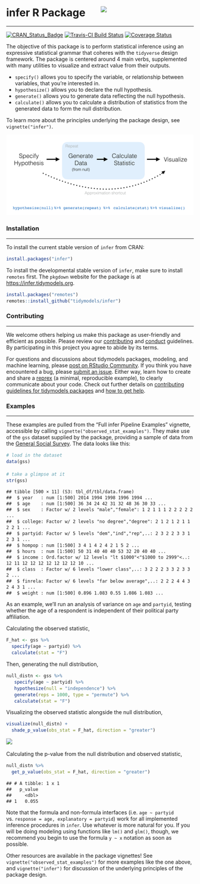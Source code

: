 
# infer R Package <img src="https://github.com/tidymodels/infer/blob/master/figs/infer_gnome.png?raw=true" align="right" width=250 />

-----

<!--figs/infer.svg-->

<!--http://www.r-pkg.org/badges/version/infer-->

<!--figs/master.svg-->

<!--https://img.shields.io/codecov/c/github/tidymodels/infer/master.svg-->

[![CRAN\_Status\_Badge](https://www.r-pkg.org/badges/version/infer)](https://cran.r-project.org/package=infer)
[![Travis-CI Build
Status](https://travis-ci.org/tidymodels/infer.svg?branch=master)](https://travis-ci.org/tidymodels/infer)
[![Coverage
Status](https://img.shields.io/codecov/c/github/tidymodels/infer/master.svg)](https://codecov.io/github/tidymodels/infer/?branch=master)

The objective of this package is to perform statistical inference using
an expressive statistical grammar that coheres with the `tidyverse`
design framework. The package is centered around 4 main verbs,
supplemented with many utilities to visualize and extract value from
their outputs.

  - `specify()` allows you to specify the variable, or relationship
    between variables, that you’re interested in.
  - `hypothesize()` allows you to declare the null hypothesis.
  - `generate()` allows you to generate data reflecting the null
    hypothesis.
  - `calculate()` allows you to calculate a distribution of statistics
    from the generated data to form the null distribution.

To learn more about the principles underlying the package design, see
`vignette("infer")`.

![](https://raw.githubusercontent.com/tidymodels/infer/master/figs/ht-diagram.png)<!-- -->

### Installation

-----

To install the current stable version of `infer` from CRAN:

``` r
install.packages("infer")
```

To install the developmental stable version of `infer`, make sure to
install `remotes` first. The `pkgdown` website for the package is at
<https://infer.tidymodels.org>.

``` r
install.packages("remotes")
remotes::install_github("tidymodels/infer")
```

### Contributing

-----

We welcome others helping us make this package as user-friendly and
efficient as possible. Please review our
[contributing](https://github.com/tidymodels/infer/blob/master/CONTRIBUTING.md)
and
[conduct](https://github.com/tidymodels/infer/blob/master/CONDUCT.md)
guidelines. By participating in this project you agree to abide by its
terms.

For questions and discussions about tidymodels packages, modeling, and
machine learning, please [post on RStudio
Community](https://rstd.io/tidymodels-community). If you think you have
encountered a bug, please [submit an
issue](https://github.com/tidymodels/infer/issues). Either way, learn
how to create and share a [reprex](https://rstd.io/reprex) (a minimal,
reproducible example), to clearly communicate about your code. Check out
further details on [contributing guidelines for tidymodels
packages](https://www.tidymodels.org/contribute/) and [how to get
help](https://www.tidymodels.org/help/).

### Examples

-----

These examples are pulled from the “Full infer Pipeline Examples”
vignette, accessible by calling `vignette("observed_stat_examples")`.
They make use of the `gss` dataset supplied by the package, providing a
sample of data from the [General Social Survey](https://gss.norc.org).
The data looks like this:

``` r
# load in the dataset
data(gss)

# take a glimpse at it
str(gss)
```

    ## tibble [500 × 11] (S3: tbl_df/tbl/data.frame)
    ##  $ year   : num [1:500] 2014 1994 1998 1996 1994 ...
    ##  $ age    : num [1:500] 36 34 24 42 31 32 48 36 30 33 ...
    ##  $ sex    : Factor w/ 2 levels "male","female": 1 2 1 1 1 2 2 2 2 2 ...
    ##  $ college: Factor w/ 2 levels "no degree","degree": 2 1 2 1 2 1 1 2 2 1 ...
    ##  $ partyid: Factor w/ 5 levels "dem","ind","rep",..: 2 3 2 2 3 3 1 2 3 1 ...
    ##  $ hompop : num [1:500] 3 4 1 4 2 4 2 1 5 2 ...
    ##  $ hours  : num [1:500] 50 31 40 40 40 53 32 20 40 40 ...
    ##  $ income : Ord.factor w/ 12 levels "lt $1000"<"$1000 to 2999"<..: 12 11 12 12 12 12 12 12 12 10 ...
    ##  $ class  : Factor w/ 6 levels "lower class",..: 3 2 2 2 3 3 2 3 3 2 ...
    ##  $ finrela: Factor w/ 6 levels "far below average",..: 2 2 2 4 4 3 2 4 3 1 ...
    ##  $ weight : num [1:500] 0.896 1.083 0.55 1.086 1.083 ...

As an example, we’ll run an analysis of variance on `age` and `partyid`,
testing whether the age of a respondent is independent of their
political party affiliation.

Calculating the observed statistic,

``` r
F_hat <- gss %>% 
  specify(age ~ partyid) %>%
  calculate(stat = "F")
```

Then, generating the null distribution,

``` r
null_distn <- gss %>%
   specify(age ~ partyid) %>%
   hypothesize(null = "independence") %>%
   generate(reps = 1000, type = "permute") %>%
   calculate(stat = "F")
```

Visualizing the observed statistic alongside the null distribution,

``` r
visualize(null_distn) +
  shade_p_value(obs_stat = F_hat, direction = "greater")
```

![](https://raw.githubusercontent.com/tidymodels/infer/master/README_files/figure-gfm/viz-1.png)<!-- -->

Calculating the p-value from the null distribution and observed
statistic,

``` r
null_distn %>%
  get_p_value(obs_stat = F_hat, direction = "greater")
```

    ## # A tibble: 1 x 1
    ##   p_value
    ##     <dbl>
    ## 1   0.055

Note that the formula and non-formula interfaces (i.e. `age ~ partyid`
vs. `response = age, explanatory = partyid`) work for all implemented
inference procedures in `infer`. Use whatever is more natural for you.
If you will be doing modeling using functions like `lm()` and `glm()`,
though, we recommend you begin to use the formula `y ~ x` notation as
soon as possible.

Other resources are available in the package vignettes\! See
`vignette("observed_stat_examples")` for more examples like the one
above, and `vignette("infer")` for discussion of the underlying
principles of the package design.

